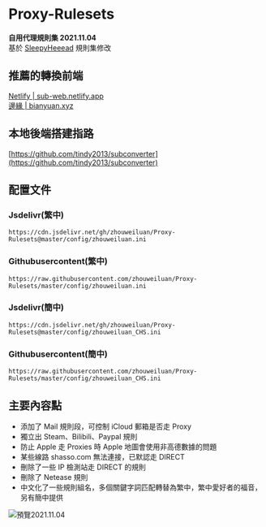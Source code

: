 # Proxy-Rulesets
**自用代理規則集 2021.11.04**  
基於 [SleepyHeeead](https://github.com/SleepyHeeead/subconverter-config) 規則集修改



## 推薦的轉換前端
[Netlify | sub-web.netlify.app](https://sub-web.netlify.app)     
[邊緣 | bianyuan.xyz](https://bianyuan.xyz)



## 本地後端搭建指路
[https://github.com/tindy2013/subconverter](https://github.com/tindy2013/subconverter)



## 配置文件
### Jsdelivr(繁中)
```
https://cdn.jsdelivr.net/gh/zhouweiluan/Proxy-Rulesets@master/config/zhouweiluan.ini
```
### Githubusercontent(繁中)
```
https://raw.githubusercontent.com/zhouweiluan/Proxy-Rulesets/master/config/zhouweiluan.ini
```
### Jsdelivr(簡中)
```
https://cdn.jsdelivr.net/gh/zhouweiluan/Proxy-Rulesets@master/config/zhouweiluan_CHS.ini
```
### Githubusercontent(簡中)
```
https://raw.githubusercontent.com/zhouweiluan/Proxy-Rulesets/master/config/zhouweiluan_CHS.ini
```


## 主要內容點
 - 添加了 Mail 規則段，可控制 iCloud 郵箱是否走 Proxy 
 - 獨立出 Steam、Bilibili、Paypal 規則  
 - 防止 Apple 走 Proxies 時 Apple 地圖會使用非高德數據的問題  
 - 某些線路 shasso.com 無法連接，已默認走 DIRECT  
 - 刪除了一些 IP 檢測站走 DIRECT 的規則  
 - 刪除了 Netease 規則  
 - 中文化了一些規則組名，多個關鍵字詞匹配轉替為繁中，繁中愛好者的福音，另有簡中提供

![預覽2021.11.04](https://raw.githubusercontent.com/zhouweiluan/Proxy-Rulesets/master/Image/預覽2021.11.04.png)
